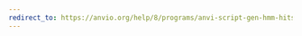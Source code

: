 ```yaml
---
redirect_to: https://anvio.org/help/8/programs/anvi-script-gen-hmm-hits-matrix-across-genomes
---
```

